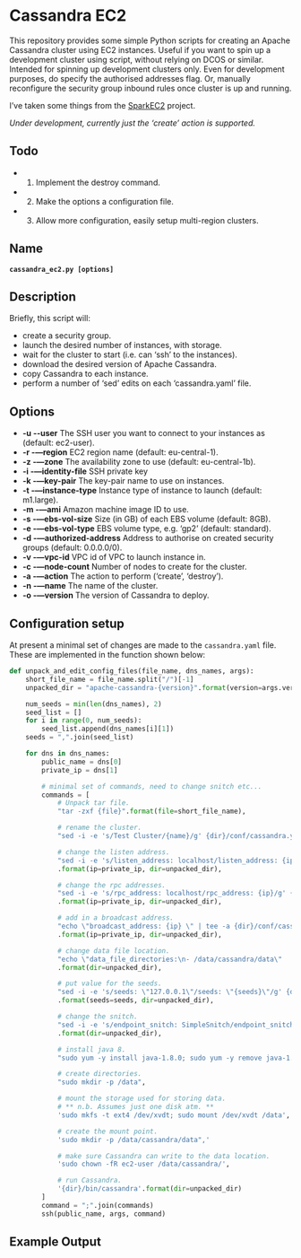 # Cassandra EC2
This repository provides some simple Python scripts for creating an Apache Cassandra cluster using EC2 instances. Useful if you want to spin up a development cluster using script, without relying on DCOS or similar. Intended for spinning up development clusters only. Even for development purposes, do specify the authorised addresses flag. Or, manually reconfigure the security group inbound rules once cluster is up and running.

I’ve taken some things from the [SparkEC2][1] project.

*Under development, currently just the ‘create’ action is supported.*

## Todo

- 1. Implement the destroy command.
- 2. Make the options a configuration file.
- 3. Allow more configuration, easily setup multi-region clusters.


## Name
**`cassandra_ec2.py [options] `**

## Description
Briefly, this script will:

- create a security group.
- launch the desired number of instances, with storage.
- wait for the cluster to start (i.e. can ‘ssh’ to the instances).
- download the desired version of Apache Cassandra.
- copy Cassandra to each instance.
- perform a number of ‘sed’ edits on each ‘cassandra.yaml’ file.

## Options

- **-u --user** The SSH user you want to connect to your instances as (default: ec2-user).
- **-r -—region** EC2 region name (default: eu-central-1).
- **-z -—zone** The availability zone to use (default: eu-central-1b).
- **-i -—identity-file** SSH private key 
- **-k -—key-pair** The key-pair name to use on instances.
- **-t -—instance-type** Instance type of instance to launch (default: m1.large).
- **-m -—ami** Amazon machine image ID to use.
- **-s -—ebs-vol-size** Size (in GB) of each EBS volume (default: 8GB).
- **-e -—ebs-vol-type** EBS volume type, e.g. ‘gp2’ (default: standard).
- **-d -—authorized-address** Address to authorise on created security groups (default: 0.0.0.0/0).
- **-v -—vpc-id** VPC id of VPC to launch instance in.
- **-c -—node-count** Number of nodes to create for the cluster.
- **-a -—action** The action to perform (‘create’, ‘destroy’).
- **-n -—name** The name of the cluster.
- **-o -—version** The version of Cassandra to deploy.

## Configuration setup
At present a minimal set of changes are made to the `cassandra.yaml` file. These are implemented in the function shown below:
```python
def unpack_and_edit_config_files(file_name, dns_names, args):
    short_file_name = file_name.split("/")[-1]
    unpacked_dir = "apache-cassandra-{version}".format(version=args.version)

    num_seeds = min(len(dns_names), 2)
    seed_list = []
    for i in range(0, num_seeds):
        seed_list.append(dns_names[i][1])
    seeds = ",".join(seed_list)

    for dns in dns_names:
        public_name = dns[0]
        private_ip = dns[1]

        # minimal set of commands, need to change snitch etc...
        commands = [
            # Unpack tar file.
            "tar -zxf {file}".format(file=short_file_name),

            # rename the cluster.
            "sed -i -e 's/Test Cluster/{name}/g' {dir}/conf/cassandra.yaml".format(name=args.name, dir=unpacked_dir),

            # change the listen address.
            "sed -i -e 's/listen_address: localhost/listen_address: {ip}/g' {dir}/conf/cassandra.yaml"
            .format(ip=private_ip, dir=unpacked_dir),

            # change the rpc addresses.
            "sed -i -e 's/rpc_address: localhost/rpc_address: {ip}/g' {dir}/conf/cassandra.yaml"
            .format(ip=private_ip, dir=unpacked_dir),

            # add in a broadcast address.
            "echo \"broadcast_address: {ip} \" | tee -a {dir}/conf/cassandra.yaml"
            .format(ip=private_ip, dir=unpacked_dir),

            # change data file location.
            "echo \"data_file_directories:\n- /data/cassandra/data\"  | tee -a {dir}/conf/cassandra.yaml"
            .format(dir=unpacked_dir),

            # put value for the seeds.
            "sed -i -e 's/seeds: \"127.0.0.1\"/seeds: \"{seeds}\"/g' {dir}/conf/cassandra.yaml"
            .format(seeds=seeds, dir=unpacked_dir),

            # change the snitch.
            "sed -i -e 's/endpoint_snitch: SimpleSnitch/endpoint_snitch: Ec2Snitch/g' {dir}/conf/cassandra.yaml"
            .format(dir=unpacked_dir),

            # install java 8.
            "sudo yum -y install java-1.8.0; sudo yum -y remove java-1.7.0-openjdk",

            # create directories.
            "sudo mkdir -p /data",

            # mount the storage used for storing data.
            # ** n.b. Assumes just one disk atm. **
            'sudo mkfs -t ext4 /dev/xvdt; sudo mount /dev/xvdt /data',

            # create the mount point.
            'sudo mkdir -p /data/cassandra/data",'

            # make sure Cassandra can write to the data location.
            'sudo chown -fR ec2-user /data/cassandra/',

            # run Cassandra.
            '{dir}/bin/cassandra'.format(dir=unpacked_dir)
        ]
        command = ";".join(commands)
        ssh(public_name, args, command)
```

## Example Output


[1]:	https://github.com/amplab/spark-ec2
